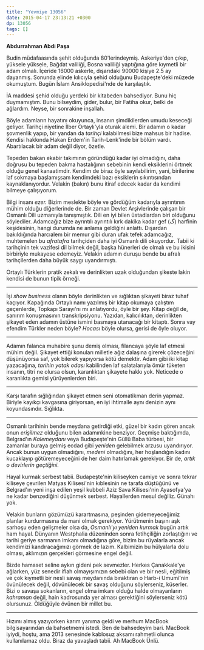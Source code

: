 ```yaml
---
title: "Yevmiye 13056"
date: 2015-04-17 23:13:21 +0300
dp: 13056
tags: []
---
```


**Abdurrahman Abdi Paşa**

Budin müdafaasında şehit olduğunda 80'lerindeymiş. Askeriye'den çıkıp,
yüksele yüksele, Bağdat valiliği, Bosna valiliği yaptığına göre
kıymetli bir adam olmalı. İçeride 16000 askerle, dışarıdaki 90000
kişiye 2.5 ay dayanmış. Sonunda elinde kılıcıyla şehid olduğunu
Budapeşte'deki müzede okumuştum. Bugün İslam Ansiklopedisi'nde de
karşılaştık.

İA maddesi şehid olduğu yerdeki bir kitabeden bahsediyor. Bunu hiç
duymamıştım. Bunu bilseydim, gider, bulur, bir Fatiha okur, belki de
ağlardım. Neyse, bir sonrakine inşallah.

Böyle adamların hayatını okuyunca, insanın şimdikilerden umudu
keseceği geliyor. Tarihçi niyetine İlber Ortaylı'yla oturak alemi. Bir
adamın o kadar şovmenlik yapıp, bir yandan da *tarihçi* kalabilmesi
bize mahsus bir hadise. Kendisi hakkında Hakan Erdem'in
Tarih-Lenk'inde bir bölüm vardı. Abartılacak bir adam değil diyor,
özetle.

Tepeden bakan ekabir takımının göründüğü kadar iyi olmadığını, daha
doğrusu bu tepeden bakma hastalığının sebebinin kendi eksiklerini
örtmek olduğu genel kanaatimdir. Kendim de biraz öyle sayılabilirim,
yani, birilerine laf sokmaya başlamışsam kendimdeki bazı eksiklerin
sıkıntısından kaynaklanıyordur. Velakin (bakın) bunu itiraf edecek
kadar da kendimi bilmeye çalışıyorum.

Bilgi insanı *ezer.* Bizim meslekte böyle ve gördüğüm kadarıyla
ayrıntının mühim olduğu diğerlerinde de. Bir zaman Devlet Arşivlerinde
çalışan bir Osmanlı Dili uzmanıyla tanışmıştık. Dili en iyi bilen
üstadlardan biri olduğunu söylediler. Adamcağız bize ayrıntılı
ayrıntılı kırk dakika kadar gef (گ) harfinin keşidesinin, hangi
durumda ne anlama geldiğini anlattı. Dışardan bakıldığında harcıalem
bir memur gibi duran ufak tefek adamcağız, muhtemelen bu *afratafra*
tarihçiden daha iyi Osmanlı dili okuyordur. Tabii ki tarihçinin tek
vazifesi dil bilmek değil, başka hünerleri de olmalı ve bu ikisini
birbiriyle mukayese edemeyiz. Velakin adamın duruşu bende bu afralı
tarihçilerden daha büyük saygı uyandırmıştı.

Ortaylı Türklerin pratik zekalı ve derinlikten uzak olduğundan şikeste
lakin kendisi de bunun tipik örneği.

------

İşi *show business* olanın böyle derinlikten ve sığlıktan şikayeti
biraz tuhaf kaçıyor. Kapağında Ortaylı namı yazılmış bir kitap okumaya
çalıştım geçenlerde, Topkapı Sarayı'nı mı anlatıyordu, öyle bir
şey. Kitap değil de, sanırım konuşmasının transkripsiyonu. Yazıdan,
kalıcılıktan, derinlikten şikayet eden adamın üstüne ismini basmaya
utanacağı bir kitaptı. Sonra vay efendim Türkler neden böyle? *Hocası*
böyle olursa, gerisi de öyle oluyor.

------

Adamın falanca muhabire şunu demiş olması, filancaya şöyle laf etmesi
mühim değil. Şikayet ettiği konuları milletle ağız dalaşına girerek
çözeceğini düşünüyorsa saf, yok bilerek yapıyorsa kötü demektir. Adam
gibi iki kitap yazacağına, *tarihin yatak odası* kabilinden laf
salatalarıyla ömür tüketen insanın, titri ne olursa olsun, karanlıktan
şikayete hakkı yok. Neticede o karanlıkta gemisi yürüyenlerden biri.

------

Karşı tarafın sığlığından şikayet etmen seni otomatikman derin
yapmaz. Biriyle kayıkçı kavgasına giriyorsan, en iyi ihtimalle aynı
denizin aynı koyundasındır. Sığlıkta.

------

Osmanlı tarihinin bende meydana getirdiği etki, güzel bir kadın gören
ancak onun *erişilmez* olduğunu bilen adamınkine benziyor. Geçmişe
baktığımda, Belgrad'ın *Kalemeydanı* veya Budapeşte'nin Güllü Baba
türbesi, bir zamanlar buraya gelmiş ecdad gibi *yeniden* gelebilmek
arzusu uyandırıyor. Ancak bunun uygun olmadığını, *medeni* olmadığını,
her hoşlandığın kadını kucaklayıp götüremeyeceğini de her daim
hatırlamak gerekiyor. Bir de, *artık o devirlerin geçtiğini.*

Hayal kurmak serbest tabii. Budapeşte'nin kiliseyken camiye ve sonra
tekrar kiliseye çevrilen Matyas Kilisesi'nin kıblesinin ne tarafa
düştüğünü ve Belgrad'ın yeni inşa edilen yeşil kubbeli Aziz Sava
Kilisesi'nin Ayasofya'ya ne kadar benzediğini düşünmek
serbest. Hayallerden mesul değiliz. Günahı yok.

Velakin bunların gözümüzü karartmasına, peşinden gidemeyeceğimiz
planlar kurdurmasına da mani olmak gerekiyor. Yürütmenin başını aşk
sarhoşu eden gelişmeler olsa da, *Osmanlı'yı yeniden kurmak* bugün
artık ham hayal. Dünyanın Westphalia düzeninden sonra fetihçiliğin
zorlaştığını ve tarihi geriye sarmanın imkanı olmadığına göre, bizim
bu rüyalarla ancak kendimizi kandıracağımızı görmek de
lazım. Kalbimizin bu hülyalarla dolu olması, aklımızın gerçekleri
görmesine engel değil.

Bizde hamaset seline aykırı gideni pek sevmezler. Herkes Çanakkale'ye
ağlarken, yüz senedir iflah olmayışımızın sebebi olan ve bir nesli,
eğitilmiş ve çok kıymetli bir nesli savaş meydanında bıraktıran o
Harb-i Umumî'nin övünülecek değil, dövünülecek bir savaş olduğunu
söylerseniz, küserler. Bizi o savaşa sokanların, engel olma imkanı
olduğu halde olmayanların *kahraman* değil, hain kadrosunda yer alması
gerektiğini söylerseniz kötü olursunuz. Öldüğüyle övünen bir millet
bu. 

------

Hızımı almış yazıyorken karım yanıma geldi ve merhum MacBook
bilgisayarından da bahsetmemi istedi. Ben de bahsedeyim bari. MacBook
iyiydi, hoştu, ama 2013 senesinde kablosuz aksamı rahmetli olunca
kullanılamaz oldu. Biraz da yavaşladı tabii. Ah MacBook Ünlü.


